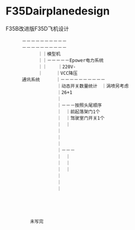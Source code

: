 # F35Dairplanedesign
F35B改进版F35D飞机设计

          －－－－－－－－－－
          －－－－－－－－－－
                ｜｜模型机
                ｜｜－－－－－Epower电力系统
                ｜｜    ｜220V-
                ｜　　　｜VCC降压　     
          通讯系统      ｜－－－－－－－－－－
                       ｜动态开关数量统计　｜涡喷另考虑
                       ｜26+1            
                       ｜
                       ｜－－－按照头尾顺序
                       ｜　｜前起落架门1个
                       ｜　｜驾驶室门开关1个
                       ｜　｜　
                       ｜　　　
                       ｜　　　
                       ｜
                       ｜－－－
                       ｜　｜
                       ｜　｜
                       ｜　｜
                       ｜
                       ｜
                       ｜
                       
                       
                       
                       
                       
             未写完          
                      
